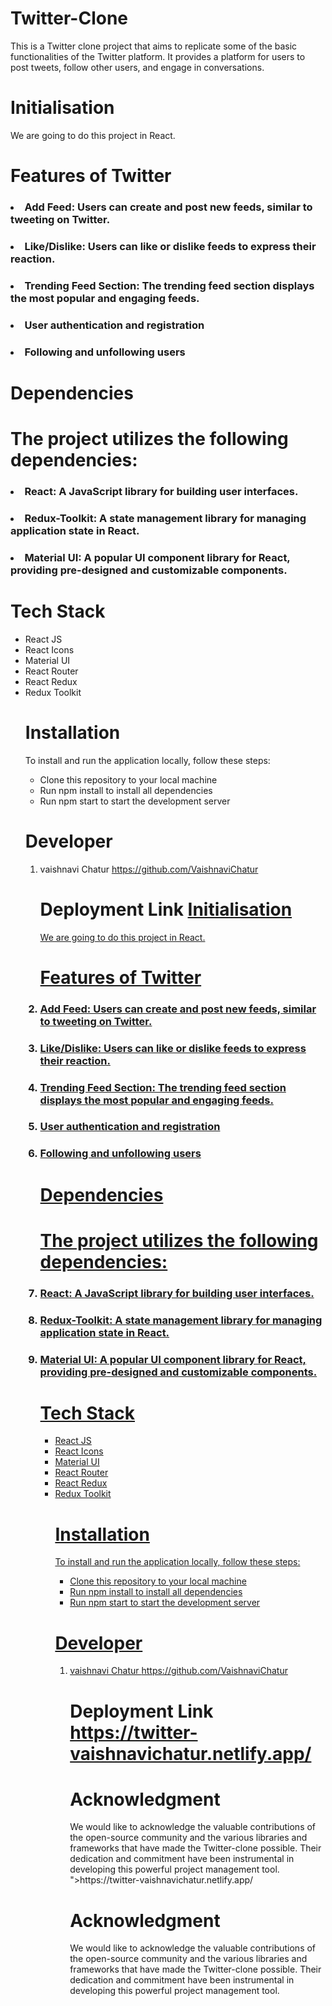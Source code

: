 # Twitter-Clone
This is a Twitter clone project that aims to replicate some of the basic functionalities of the Twitter platform. It provides a platform for users to post tweets, follow other users, and engage in conversations.


# Initialisation
We are going to do this project in React.
<h1>Features of Twitter</h1>
<h3><li>Add Feed: Users can create and post new feeds, similar to tweeting on Twitter.</li></h3>
<h3><li>Like/Dislike: Users can like or dislike feeds to express their reaction.</li></h3>
<h3><li>Trending Feed Section: The trending feed section displays the most popular and engaging feeds.</li></h3>
<h3><li>User authentication and registration</li></h3>
<h3><li>Following and unfollowing users</li></h3>


# Dependencies
<h1>The project utilizes the following dependencies:</h1>
<h3><li>React: A JavaScript library for building user interfaces.</h3></li>
<h3><li>Redux-Toolkit: A state management library for managing application state in React.</h3></li>
<h3><li>Material UI: A popular UI component library for React, providing pre-designed and customizable components.</h3></li>


 <h1> Tech Stack </h1>
 <ul>
  <li>React JS</li>
  <li>React Icons</li>
  <li>Material UI</li>
  <li>React Router</li>
  <li>React Redux</li>
  <li>Redux Toolkit</li>
  <h1>Installation</h1>
To install and run the application locally, follow these steps:
<ul>
<li>Clone this repository to your local machine</li>
<li>Run npm install to install all dependencies</li>
<li>Run npm start to start the development server</li>
</ul>
  <h1>Developer</h1>
<ol>

<li> vaishnavi Chatur <a href="https://github.com/VaishnaviChatur"> https://github.com/VaishnaviChatur</a></li>

 <h1>Deployment Link <a href="# Twitter-Clone
This is a Twitter clone project that aims to replicate some of the basic functionalities of the Twitter platform. It provides a platform for users to post tweets, follow other users, and engage in conversations.


# Initialisation
We are going to do this project in React.
<h1>Features of Twitter</h1>
<h3><li>Add Feed: Users can create and post new feeds, similar to tweeting on Twitter.</li></h3>
<h3><li>Like/Dislike: Users can like or dislike feeds to express their reaction.</li></h3>
<h3><li>Trending Feed Section: The trending feed section displays the most popular and engaging feeds.</li></h3>
<h3><li>User authentication and registration</li></h3>
<h3><li>Following and unfollowing users</li></h3>


# Dependencies
<h1>The project utilizes the following dependencies:</h1>
<h3><li>React: A JavaScript library for building user interfaces.</h3></li>
<h3><li>Redux-Toolkit: A state management library for managing application state in React.</h3></li>
<h3><li>Material UI: A popular UI component library for React, providing pre-designed and customizable components.</h3></li>


 <h1> Tech Stack </h1>
 <ul>
  <li>React JS</li>
  <li>React Icons</li>
  <li>Material UI</li>
  <li>React Router</li>
  <li>React Redux</li>
  <li>Redux Toolkit</li>
  <h1>Installation</h1>
To install and run the application locally, follow these steps:
<ul>
<li>Clone this repository to your local machine</li>
<li>Run npm install to install all dependencies</li>
<li>Run npm start to start the development server</li>
</ul>
  <h1>Developer</h1>
<ol>

<li> vaishnavi Chatur <a href="https://github.com/VaishnaviChatur"> https://github.com/VaishnaviChatur</a></li>

 <h1>Deployment Link <a href="https://twitter-vaishnavichatur.netlify.app/">https://twitter-vaishnavichatur.netlify.app/</a> </h1>
  <h1>Acknowledgment</h1>
  We would like to acknowledge the valuable contributions of the open-source community and the various libraries and frameworks that have made the Twitter-clone possible. Their dedication and commitment have been instrumental in developing this powerful project management tool.
">https://twitter-vaishnavichatur.netlify.app/</a> </h1>
  <h1>Acknowledgment</h1>
  We would like to acknowledge the valuable contributions of the open-source community and the various libraries and frameworks that have made the Twitter-clone possible. Their dedication and commitment have been instrumental in developing this powerful project management tool.

